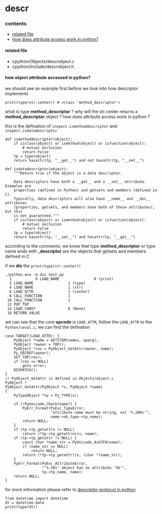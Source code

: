 # descr

### contents

* [related file](#related-file)
* [how does attribute access work in python?](#how-does-attribute-access-work-in-python?)


#### related file
* cpython/Objects/descrobject.c
* cpython/Include/descrobject.h

#### how object attribute accessed in python?

we should see an example first before we look into how descriptor implements

	print(type(str.center)) # <class 'method_descriptor'>

what is type **method_descriptor** ? why will the str.center returns a **method_descriptor** object ? how does attribute access work in python ?
 
this is the defination of `inspect.ismethoddescriptor` and `inspect.isdatadescriptor`

    def ismethoddescriptor(object):
        if isclass(object) or ismethod(object) or isfunction(object):
            # mutual exclusion
            return False
        tp = type(object)
        return hasattr(tp, "__get__") and not hasattr(tp, "__set__")

    def isdatadescriptor(object):
        """Return true if the object is a data descriptor.

        Data descriptors have both a __get__ and a __set__ attribute.  Examples are
        properties (defined in Python) and getsets and members (defined in C).
        Typically, data descriptors will also have __name__ and __doc__ attributes
        (properties, getsets, and members have both of these attributes), but this
        is not guaranteed."""
        if isclass(object) or ismethod(object) or isfunction(object):
            # mutual exclusion
            return False
        tp = type(object)
        return hasattr(tp, "__set__") and hasattr(tp, "__get__")

according to the comments, we know that type **method_descriptor** or type name ends with **_descriptor** are the objects that getsets and members defined in C

if we **dis** the `print(type(str.center))`

	./python.exe -m dis test.py
      1           0 LOAD_NAME                0 (print)
      2 LOAD_NAME                1 (type)
      4 LOAD_NAME                2 (str)
      6 LOAD_ATTR                3 (center)
      8 CALL_FUNCTION            1
     10 CALL_FUNCTION            1
     12 POP_TOP
     14 LOAD_CONST               0 (None)
     16 RETURN_VALUE

we can see that the core **opcode** is `LOAD_ATTR`, follow the `LOAD_ATTR` to the `Python/ceval.c`, we can find the defination

    case TARGET(LOAD_ATTR): {
        PyObject *name = GETITEM(names, oparg);
        PyObject *owner = TOP();
        PyObject *res = PyObject_GetAttr(owner, name);
        Py_DECREF(owner);
        SET_TOP(res);
        if (res == NULL)
            goto error;
        DISPATCH();
    }
    // PyObject_GetAttr is defined in Objects/object.c
    PyObject *
    PyObject_GetAttr(PyObject *v, PyObject *name)
    {
        PyTypeObject *tp = Py_TYPE(v);

        if (!PyUnicode_Check(name)) {
            PyErr_Format(PyExc_TypeError,
                         "attribute name must be string, not '%.200s'",
                         name->ob_type->tp_name);
            return NULL;
        }
        if (tp->tp_getattro != NULL)
            return (*tp->tp_getattro)(v, name);
        if (tp->tp_getattr != NULL) {
            const char *name_str = PyUnicode_AsUTF8(name);
            if (name_str == NULL)
                return NULL;
            return (*tp->tp_getattr)(v, (char *)name_str);
        }
        PyErr_Format(PyExc_AttributeError,
                     "'%.50s' object has no attribute '%U'",
                     tp->tp_name, name);
        return NULL;
    }

for more information please refer to [descriptor protocol in python](https://docs.python.org/3/howto/descriptor.html)

    from datetime import datetime
    dt = datetime.date
    print(type(dt))

